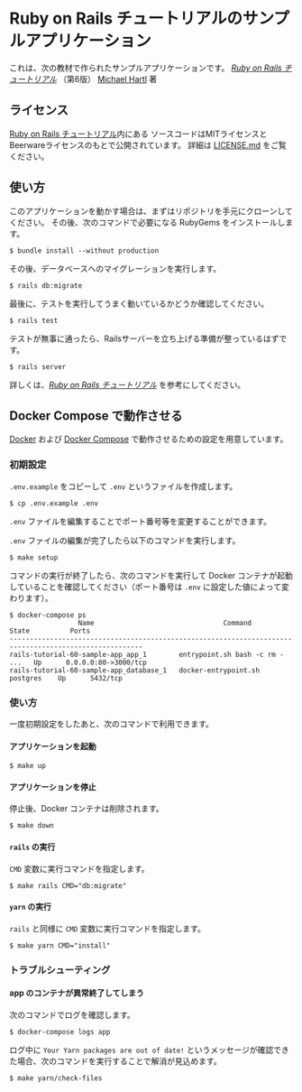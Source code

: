 # Ruby on Rails チュートリアルのサンプルアプリケーション

これは、次の教材で作られたサンプルアプリケーションです。
[*Ruby on Rails チュートリアル*](https://railstutorial.jp/)
（第6版）
[Michael Hartl](https://www.michaelhartl.com/) 著

## ライセンス

[Ruby on Rails チュートリアル](https://railstutorial.jp/)内にある
ソースコードはMITライセンスとBeerwareライセンスのもとで公開されています。
詳細は [LICENSE.md](LICENSE.md) をご覧ください。

## 使い方

このアプリケーションを動かす場合は、まずはリポジトリを手元にクローンしてください。
その後、次のコマンドで必要になる RubyGems をインストールします。

```
$ bundle install --without production
```

その後、データベースへのマイグレーションを実行します。

```
$ rails db:migrate
```

最後に、テストを実行してうまく動いているかどうか確認してください。

```
$ rails test
```

テストが無事に通ったら、Railsサーバーを立ち上げる準備が整っているはずです。

```
$ rails server
```

詳しくは、[*Ruby on Rails チュートリアル*](https://railstutorial.jp/)
を参考にしてください。

## Docker Compose で動作させる

[Docker](https://www.docker.com/) および [Docker Compose](https://docs.docker.com/compose/) で動作させるための設定を用意しています。

### 初期設定

`.env.example` をコピーして `.env` というファイルを作成します。

```
$ cp .env.example .env
```

`.env` ファイルを編集することでポート番号等を変更することができます。

`.env` ファイルの編集が完了したら以下のコマンドを実行します。

```
$ make setup
```

コマンドの実行が終了したら、次のコマンドを実行して Docker コンテナが起動していることを確認してください（ポート番号は `.env` に設定した値によって変わります）。

```
$ docker-compose ps
                 Name                                Command               State          Ports
-------------------------------------------------------------------------------------------------------
rails-tutorial-60-sample-app_app_1        entrypoint.sh bash -c rm - ...   Up      0.0.0.0:80->3000/tcp
rails-tutorial-60-sample-app_database_1   docker-entrypoint.sh postgres    Up      5432/tcp
```

### 使い方

一度初期設定をしたあと、次のコマンドで利用できます。

#### アプリケーションを起動

```
$ make up
```

#### アプリケーションを停止

停止後、Docker コンテナは削除されます。

```
$ make down
```

#### `rails` の実行

`CMD` 変数に実行コマンドを指定します。

```
$ make rails CMD="db:migrate"
```

#### `yarn` の実行

`rails` と同様に `CMD` 変数に実行コマンドを指定します。

```
$ make yarn CMD="install"
```

### トラブルシューティング

#### app のコンテナが異常終了してしまう

次のコマンドでログを確認します。

```
$ docker-compose logs app
```

ログ中に `Your Yarn packages are out of date!` というメッセージが確認できた場合、次のコマンドを実行することで解消が見込めます。

```
$ make yarn/check-files
```
